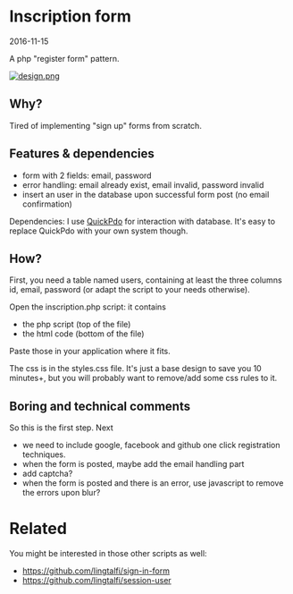 Inscription form
=======================
2016-11-15



A php "register form" pattern.



[![design.png](https://s19.postimg.org/529szbvmr/design.png)](https://postimg.org/image/6u2ru8ezj/)


Why?
--------
Tired of implementing "sign up" forms from scratch.


Features & dependencies
--------------

- form with 2 fields: email, password
- error handling: email already exist, email invalid, password invalid
- insert an user in the database upon successful form post (no email confirmation)


Dependencies: I use [QuickPdo](https://github.com/lingtalfi/QuickPdo) for interaction with database. 
It's easy to replace QuickPdo with your own system though.



How?
------------

First, you need a table named users, containing at least the three columns id, email, password (or adapt the script to your needs otherwise).


Open the inscription.php script: it contains

- the php script (top of the file)
- the html code (bottom of the file)


Paste those in your application where it fits.

The css is in the styles.css file. It's just a base design to save you 10 minutes+,
but you will probably want to remove/add some css rules to it.







Boring and technical comments
-----------------------------------

So this is the first step.
Next
- we need to include google, facebook and github one click registration techniques.
- when the form is posted, maybe add the email handling part
- add captcha?
- when the form is posted and there is an error, use javascript to remove the errors upon blur?




Related
===================
You might be interested in those other scripts as well:

- https://github.com/lingtalfi/sign-in-form
- https://github.com/lingtalfi/session-user






